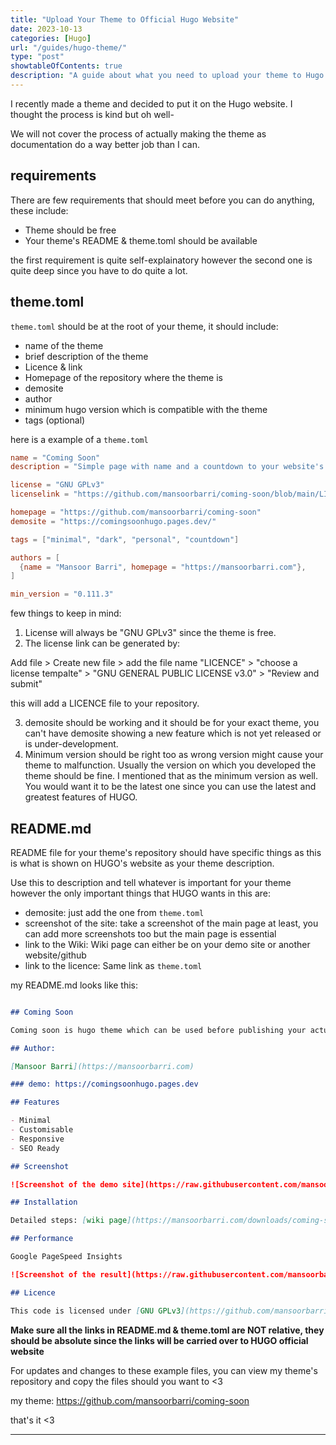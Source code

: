 ```yaml
---
title: "Upload Your Theme to Official Hugo Website"
date: 2023-10-13
categories: [Hugo]
url: "/guides/hugo-theme/"
type: "post"
showtableOfContents: true
description: "A guide about what you need to upload your theme to Hugo's official website."
---
```


I recently made a theme and decided to put it on the Hugo website. I thought the process is kind but oh well- 

We will not cover the process of actually making the theme as documentation do a way better job than I can.

## requirements
There are few requirements that should meet before you can do anything, these include: 
- Theme should be free
- Your theme's README & theme.toml should be available 

the first requirement is quite self-explainatory however the second one is quite deep since you have to do quite a lot. 

## theme.toml 
`theme.toml` should be at the root of your theme, it should include: 
- name of the theme 
- brief description of the theme 
- Licence & link 
- Homepage of the repository where the theme is
- demosite 
- author 
- minimum hugo version which is compatible with the theme
- tags (optional) 

here is a example of a `theme.toml`

```toml 
name = "Coming Soon"
description = "Simple page with name and a countdown to your website's release date & time"

license = "GNU GPLv3"
licenselink = "https://github.com/mansoorbarri/coming-soon/blob/main/LICENCE"

homepage = "https://github.com/mansoorbarri/coming-soon"
demosite = "https://comingsoonhugo.pages.dev/"

tags = ["minimal", "dark", "personal", "countdown"]

authors = [
  {name = "Mansoor Barri", homepage = "https://mansoorbarri.com"},
]

min_version = "0.111.3"
```

few things to keep in mind: 
1. License will always be "GNU GPLv3" since the theme is free.
2. The license link can be generated by: 

Add file > Create new file > add the file name "LICENCE" > "choose a license tempalte" > "GNU GENERAL PUBLIC LICENSE v3.0" > "Review and submit"

this will add a LICENCE file to your repository. 

3. demosite should be working and it should be for your exact theme, you can't have demosite showing a new feature which is not yet released or is under-development. 
4. Minimum version should be right too as wrong version might cause your theme to malfunction. Usually the version on which you developed the theme should be fine. I mentioned that as the minimum version as well. You would want it to be the latest one since you can use the latest and greatest features of HUGO.

## README.md 
README file for your theme's repository should have specific things as this is what is shown on HUGO's website as your theme description. 

Use this to description and tell whatever is important for your theme however the only important things that HUGO wants in this are: 

- demosite: just add the one from `theme.toml` 
- screenshot of the site: take a screenshot of the main page at least, you can add more screenshots too but the main page is essential
- link to the Wiki: Wiki page can either be on your demo site or another website/github 
- link to the licence: Same link as `theme.toml` 

my README.md looks like this: 

```markdown

## Coming Soon

Coming soon is hugo theme which can be used before publishing your actual site to build hype or to just have something on your domain while you develop your site. 

## Author:

[Mansoor Barri](https://mansoorbarri.com)

### demo: https://comingsoonhugo.pages.dev

## Features

- Minimal 
- Customisable 
- Responsive
- SEO Ready 

## Screenshot

![Screenshot of the demo site](https://raw.githubusercontent.com/mansoorbarri/coming-soon/main/images/screenshot.png)

## Installation

Detailed steps: [wiki page](https://mansoorbarri.com/downloads/coming-soon-hugo/)

## Performance

Google PageSpeed Insights

![Screenshot of the result](https://raw.githubusercontent.com/mansoorbarri/coming-soon/main/images/pagespeed.png)

## Licence

This code is licensed under [GNU GPLv3](https://github.com/mansoorbarri/coming-soon/blob/main/LICENCE)

```

**Make sure all the links in README.md & theme.toml are NOT relative, they should be absolute since the links will be carried over to HUGO official website**

For updates and changes to these example files, you can view my theme's repository and copy the files should you want to <3

my theme: https://github.com/mansoorbarri/coming-soon

that's it <3

----

  

